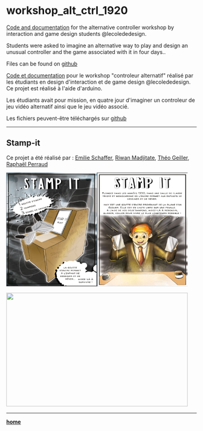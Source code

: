 # workshop_alt_ctrl_1920

[Code and documentation](https://github.com/AtelierNum/workshop_alt_ctrl_1920) for the alternative controller workshop by interaction and game design students @lecolededesign.

Students were asked to imagine an alternative way to play and design an unusual controller and the game associated with it in four days..

Files can be found on [github](https://github.com/AtelierNum/workshop_alt_ctrl_1920)

[Code et documentation](https://github.com/AtelierNum/workshop_alt_ctrl_1920) pour le workshop "controleur alternatif" réalisé par les étudiants en design d'interaction et de game design @lecolededesign. Ce projet est réalisé à l'aide d'arduino.

Les étudiants avait pour mission, en quatre jour d'imaginer un controleur de jeu vidéo alternatif ainsi que le jeu vidéo associé.

Les fichiers peuvent-être téléchargés sur [github](https://github.com/AtelierNum/workshop_alt_ctrl_1920)

---
## Stamp-it

Ce projet a été réalisé par : 
[Emilie Schaffer](www.emilie-schaefer.com), [Riwan Madjitate](https://www.fichier-pdf.fr/2020/02/17/riwan-majidate-portfolio-2020/), [Théo Geiller](http://theogeiller.com/), [Raphaël Perraud](http://raphaelperraud.com/#/)


<img src="Stamp_It/Flyer1.png" width="240" height="300" /><img src="Stamp_It/Flyer2.png" width="240" height="300" />

<img src="Stamp_It/gif.gif" width="480" height="300" />





---
[**home**](..README.md)